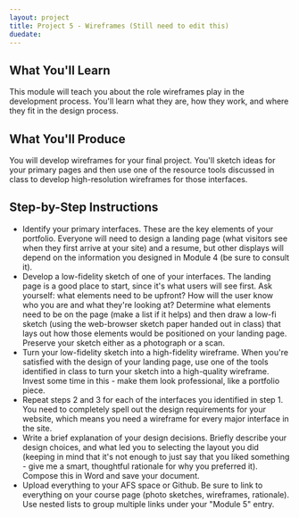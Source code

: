 ```yaml
---
layout: project
title: Project 5 - Wireframes (Still need to edit this)
duedate:
---
```



## What You'll Learn

This module will teach you about the role wireframes play in the development process. You'll learn what they are, how they work, and where they fit in the design process.

## What You'll Produce

You will develop wireframes for your final project. You'll sketch ideas for your primary pages and then use one of the resource tools discussed in class to develop high-resolution wireframes for those interfaces.

## Step-by-Step Instructions

- Identify your primary interfaces. These are the key elements of your portfolio. Everyone will need to design a landing page (what visitors see when they first arrive at your site) and a resume, but other displays will depend on the information you designed in Module 4 (be sure to consult it).
- Develop a low-fidelity sketch of one of your interfaces. The landing page is a good place to start, since it's what users will see first. Ask yourself: what elements need to be upfront? How will the user know who you are and what they're looking at? Determine what elements need to be on the page (make a list if it helps) and then draw a low-fi sketch (using the web-browser sketch paper handed out in class) that lays out how those elements would be positioned on your landing page. Preserve your sketch either as a photograph or a scan.
- Turn your low-fidelity sketch into a high-fidelity wireframe. When you're satisfied with the design of your landing page, use one of the tools identified in class to turn your sketch into a high-quality wireframe. Invest some time in this - make them look professional, like a portfolio piece.
- Repeat steps 2 and 3 for each of the interfaces you identified in step 1. You need to completely spell out the design requirements for your website, which means you need a wireframe for every major interface in the site.
- Write a brief explanation of your design decisions. Briefly describe your design choices, and what led you to selecting the layout you did (keeping in mind that it's not enough to just say that you liked something - give me a smart, thoughtful rationale for why you preferred it). Compose this in Word and save your document.
- Upload everything to your AFS space or Github. Be sure to link to everything on your course page (photo sketches, wireframes, rationale). Use nested lists to group multiple links under your "Module 5" entry.